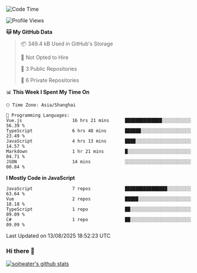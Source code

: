 <!--START_SECTION:waka-->
![Code Time](http://img.shields.io/badge/Code%20Time-5%2C400%20hrs%2053%20mins-blue)

![Profile Views](http://img.shields.io/badge/Profile%20Views-0-blue)

**🐱 My GitHub Data** 

> 📦 349.4 kB Used in GitHub's Storage 
 > 
> 🚫 Not Opted to Hire
 > 
> 📜 3 Public Repositories 
 > 
> 🔑 6 Private Repositories 
 > 
📊 **This Week I Spent My Time On** 

```text
🕑︎ Time Zone: Asia/Shanghai

💬 Programming Languages: 
Vue.js                   16 hrs 21 mins      ██████████████░░░░░░░░░░░   56.39 % 
TypeScript               6 hrs 48 mins       ██████░░░░░░░░░░░░░░░░░░░   23.49 % 
JavaScript               4 hrs 13 mins       ████░░░░░░░░░░░░░░░░░░░░░   14.57 % 
Markdown                 1 hr 21 mins        █░░░░░░░░░░░░░░░░░░░░░░░░   04.71 % 
JSON                     14 mins             ░░░░░░░░░░░░░░░░░░░░░░░░░   00.84 % 
```

**I Mostly Code in JavaScript** 

```text
JavaScript               7 repos             ████████████████░░░░░░░░░   63.64 % 
Vue                      2 repos             █████░░░░░░░░░░░░░░░░░░░░   18.18 % 
TypeScript               1 repo              ██░░░░░░░░░░░░░░░░░░░░░░░   09.09 % 
C#                       1 repo              ██░░░░░░░░░░░░░░░░░░░░░░░   09.09 % 
```




 Last Updated on 13/08/2025 18:52:23 UTC
<!--END_SECTION:waka-->

### Hi there 👋
[![soitwater's github stats](https://github-readme-stats.vercel.app/api?username=soitwater)](https://github.com/soitwater/github-readme-stats)
